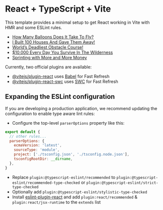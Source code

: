 # React + TypeScript + Vite

This template provides a minimal setup to get React working in Vite with HMR and some ESLint rules.

<!-- YOUTUBE:START -->
- [How Many Balloons Does It Take To Fly?](https://www.youtube.com/watch?v=lkCRPp7cnP8)
- [I Built 100 Houses And Gave Them Away!](https://www.youtube.com/watch?v=KkCXLABwHP0)
- [World’s Deadliest Obstacle Course!](https://www.youtube.com/watch?v=PWirijQkH4M)
- [$10,000 Every Day You Survive In The Wilderness](https://www.youtube.com/watch?v=U_LlX4t0A9I)
- [Sprinting with More and More Money](https://www.youtube.com/watch?v=T8I165Qxeo8)
<!-- YOUTUBE:END -->

Currently, two official plugins are available:

- [@vitejs/plugin-react](https://github.com/vitejs/vite-plugin-react/blob/main/packages/plugin-react/README.md) uses [Babel](https://babeljs.io/) for Fast Refresh
- [@vitejs/plugin-react-swc](https://github.com/vitejs/vite-plugin-react-swc) uses [SWC](https://swc.rs/) for Fast Refresh

## Expanding the ESLint configuration

If you are developing a production application, we recommend updating the configuration to enable type aware lint rules:

- Configure the top-level `parserOptions` property like this:

```js
export default {
  // other rules...
  parserOptions: {
    ecmaVersion: 'latest',
    sourceType: 'module',
    project: ['./tsconfig.json', './tsconfig.node.json'],
    tsconfigRootDir: __dirname,
  },
}
```

- Replace `plugin:@typescript-eslint/recommended` to `plugin:@typescript-eslint/recommended-type-checked` or `plugin:@typescript-eslint/strict-type-checked`
- Optionally add `plugin:@typescript-eslint/stylistic-type-checked`
- Install [eslint-plugin-react](https://github.com/jsx-eslint/eslint-plugin-react) and add `plugin:react/recommended` & `plugin:react/jsx-runtime` to the `extends` list
